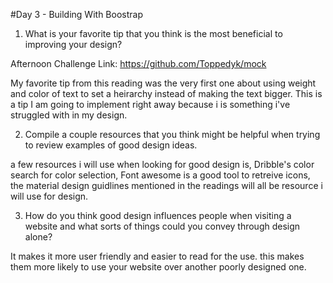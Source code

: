 #Day 3 - Building With Boostrap

1. What is your favorite tip that you think is the most beneficial to improving your design?

Afternoon Challenge Link: https://github.com/Toppedyk/mock 

My favorite tip from this reading was the very first one about using weight and color of text to set a heirarchy instead of making the text bigger. This is a tip I am going to implement right away because i is something i've struggled with in my design. 

2. Compile a couple resources that you think might be helpful when trying to review examples of good design ideas. 

a few resources i will use when looking for good design is, Dribble's color search for color selection, Font awesome is a good tool to retreive icons, the material design guidlines mentioned in the readings will all be resource i will use for design.


3. How do you think good design influences people when visiting a website and what sorts of things could you convey through design alone?

It makes it more user friendly and easier to read for the use. this makes them more likely to use your website over another poorly designed one.